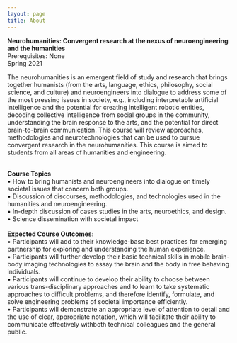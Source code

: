 ```yaml
---
layout: page
title: About
---
```

<b>Neurohumanities: Convergent research at the nexus of neuroengineering and the humanities</b>
<br>
Prerequisites: None
<br>
Spring 2021
<br>

The neurohumanities is an emergent field of study and research that brings together humanists (from the arts,
language, ethics, philosophy, social science, and culture) and neuroengineers into dialogue to address some of
the most pressing issues in society, e.g., including interpretable artificial intelligence and the potential for
creating intelligent robotic entities, decoding collective intelligence from social groups in the community,
understanding the brain response to the arts, and the potential for direct brain-to-brain communication. This
course will review approaches, methodologies and neurotechnologies that can be used to pursue convergent
research in the neurohumanities. This course is aimed to students from all areas of humanities and engineering.

<br>
<b>Course Topics</b>
<br>
• How to bring humanists and neuroengineers into dialogue on timely societal issues that concern
both groups.
<br>
• Discussion of discourses, methodologies, and technologies used in the humanities and
neuroengineering.
<br>
• In-depth discussion of cases studies in the arts, neuroethics, and design.
<br>
• Science dissemination with societal impact
<br>
<br>
<b>Expected Course Outcomes:</b>
<br>
• Participants will add to their knowledge-base best practices for emerging partnership for
exploring and understanding the human experience.
<br>
• Participants will further develop their basic technical skills in mobile brain-body imaging
technologies to assay the brain and the body in free behaving individuals.
<br>
• Participants will continue to develop their ability to choose between various trans-disciplinary
approaches and to learn to take systematic approaches to difficult problems, and therefore 
identify, formulate, and solve engineering problems of societal importance efficiently.
<br>
• Participants will demonstrate an appropriate level of attention to detail and the use of clear,
appropriate notation, which will facilitate their ability to communicate effectively withboth
technical colleagues and the general public.
<br>
